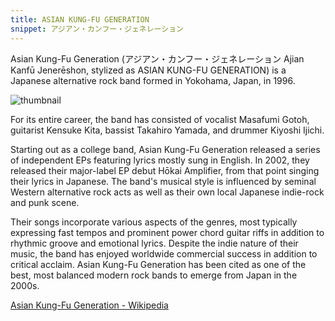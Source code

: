 ```yaml
---
title: ASIAN KUNG-FU GENERATION
snippet: アジアン・カンフー・ジェネレーション
---
```


Asian Kung-Fu Generation (アジアン・カンフー・ジェネレーション Ajian Kanfū Jenerēshon, stylized as ASIAN KUNG-FU GENERATION) is a Japanese alternative rock band formed in Yokohama, Japan, in 1996.

![thumbnail](/thumb.jpg)

For its entire career, the band has consisted of vocalist Masafumi Gotoh, guitarist Kensuke Kita, bassist Takahiro Yamada, and drummer Kiyoshi Ijichi.

Starting out as a college band, Asian Kung-Fu Generation released a series of independent EPs featuring lyrics mostly sung in English. In 2002, they released their major-label EP debut Hōkai Amplifier, from that point singing their lyrics in Japanese. The band's musical style is influenced by seminal Western alternative rock acts as well as their own local Japanese indie-rock and punk scene.

Their songs incorporate various aspects of the genres, most typically expressing fast tempos and prominent power chord guitar riffs in addition to rhythmic groove and emotional lyrics. Despite the indie nature of their music, the band has enjoyed worldwide commercial success in addition to critical acclaim. Asian Kung-Fu Generation has been cited as one of the best, most balanced modern rock bands to emerge from Japan in the 2000s.

[Asian Kung-Fu Generation - Wikipedia](https://en.wikipedia.org/wiki/Asian_Kung-Fu_Generation)
